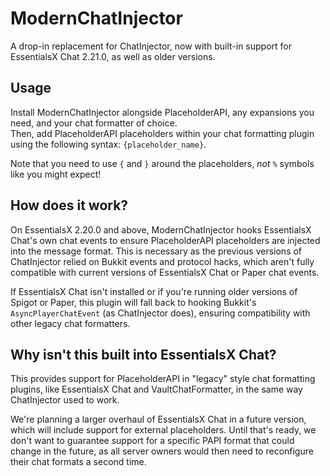 # ModernChatInjector

A drop-in replacement for ChatInjector, now with built-in support for EssentialsX Chat 2.21.0, as well as older
versions.

## Usage

Install ModernChatInjector alongside PlaceholderAPI, any expansions you need, and your chat formatter of choice.  
Then, add PlaceholderAPI placeholders within your chat formatting plugin using the following syntax:
`{placeholder_name}`.

Note that you need to use `{` and `}` around the placeholders, *not* `%` symbols like you might expect! 

## How does it work?

On EssentialsX 2.20.0 and above, ModernChatInjector hooks EssentialsX Chat's own chat events to ensure PlaceholderAPI
placeholders are injected into the message format. 
This is necessary as the previous versions of ChatInjector relied on Bukkit events and protocol hacks, which aren't
fully compatible with current versions of EssentialsX Chat or Paper chat events.

If EssentialsX Chat isn't installed or if you're running older versions of Spigot or Paper, this plugin will fall back
to hooking Bukkit's `AsyncPlayerChatEvent` (as ChatInjector does), ensuring compatibility with other legacy chat
formatters.

## Why isn't this built into EssentialsX Chat?
This provides support for PlaceholderAPI in "legacy" style chat formatting plugins, like EssentialsX Chat and
VaultChatFormatter, in the same way ChatInjector used to work.

We're planning a larger overhaul of EssentialsX Chat in a future version, which will include support for external
placeholders. Until that's ready, we don't want to guarantee support for a specific PAPI format that could change in the
future, as all server owners would then need to reconfigure their chat formats a second time.
